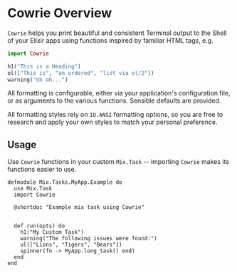 # Cowrie Overview

`Cowrie` helps you print beautiful and consistent Terminal output to the Shell
of your Elixir apps using functions inspired by familiar HTML tags, e.g.

```elixir
import Cowrie

h1("This is a Heading")
ol(["This is", "an ordered", "list via ol/2"])
warning("Uh oh...")
```

All formatting is configurable, either via your application's configuration file, 
or as arguments to the various functions. Sensible defaults are provided.

All formatting styles rely on `IO.ANSI` formatting options, so you are free to
research and apply your own styles to match your personal preference.

## Usage

Use `Cowrie` functions in your custom `Mix.Task` -- importing `Cowrie` makes its 
functions easier to use.

```
defmodule Mix.Tasks.MyApp.Example do
  use Mix.Task
  import Cowrie

  @shortdoc "Example mix task using Cowrie"


  def run(opts) do
    h1("My Custom Task")
    warning("The following issues were found:")
    ul(["Lions", "Tigers", "Bears"])
    spinner(fn -> MyApp.long_task() end)
  end
end
```
